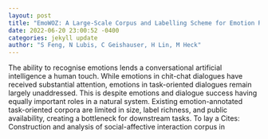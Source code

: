 ```yaml
--- 
layout: post 
title: "EmoWOZ: A Large-Scale Corpus and Labelling Scheme for Emotion Recognition in Task-Oriented Dialogue Systems" 
date: 2022-06-20 23:00:52 -0400 
categories: jekyll update 
author: "S Feng, N Lubis, C Geishauser, H Lin, M Heck" 
--- 
```

The ability to recognise emotions lends a conversational artificial intelligence a human touch. While emotions in chit-chat dialogues have received substantial attention, emotions in task-oriented dialogues remain largely unaddressed. This is despite emotions and dialogue success having equally important roles in a natural system. Existing emotion-annotated task-oriented corpora are limited in size, label richness, and public availability, creating a bottleneck for downstream tasks. To lay a Cites: Construction and analysis of social-affective interaction corpus in
